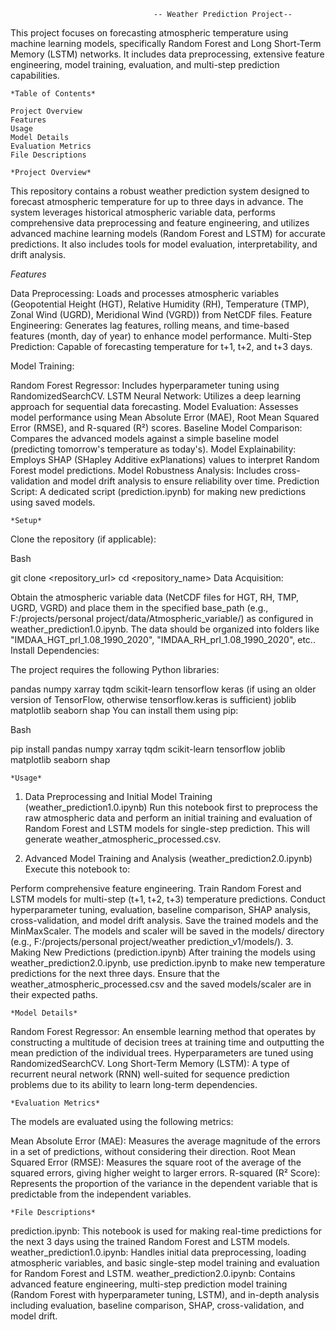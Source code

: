                                     -- Weather Prediction Project--

This project focuses on forecasting atmospheric temperature using machine learning models, specifically Random Forest and Long Short-Term Memory (LSTM) networks. It includes data preprocessing, extensive feature engineering, model training, evaluation, and multi-step prediction capabilities.

	*Table of Contents*

	Project Overview
	Features
	Usage
	Model Details
	Evaluation Metrics
	File Descriptions

	*Project Overview*

This repository contains a robust weather prediction system designed to forecast atmospheric temperature for up to three days in advance. The system leverages historical atmospheric variable data, performs comprehensive data preprocessing and feature engineering, and utilizes advanced machine learning models (Random Forest and LSTM) for accurate predictions. It also includes tools for model evaluation, interpretability, and drift analysis.

*Features*

Data Preprocessing: Loads and processes atmospheric variables (Geopotential Height (HGT), Relative Humidity (RH), Temperature (TMP), Zonal Wind (UGRD), Meridional Wind (VGRD)) from NetCDF files.
Feature Engineering: Generates lag features, rolling means, and time-based features (month, day of year) to enhance model performance.
Multi-Step Prediction: Capable of forecasting temperature for t+1, t+2, and t+3 days.

Model Training:

Random Forest Regressor: Includes hyperparameter tuning using RandomizedSearchCV.
LSTM Neural Network: Utilizes a deep learning approach for sequential data forecasting.
Model Evaluation: Assesses model performance using Mean Absolute Error (MAE), Root Mean Squared Error (RMSE), and R-squared (R²) scores.
Baseline Model Comparison: Compares the advanced models against a simple baseline model (predicting tomorrow's temperature as today's).
Model Explainability: Employs SHAP (SHapley Additive exPlanations) values to interpret Random Forest model predictions.
Model Robustness Analysis: Includes cross-validation and model drift analysis to ensure reliability over time.
Prediction Script: A dedicated script (prediction.ipynb) for making new predictions using saved models.

	*Setup*

Clone the repository (if applicable):

Bash

git clone <repository_url>
cd <repository_name>
Data Acquisition:

Obtain the atmospheric variable data (NetCDF files for HGT, RH, TMP, UGRD, VGRD) and place them in the specified base_path (e.g., F:/projects/personal project/data/Atmospheric_variable/) as configured in weather_prediction1.0.ipynb. The data should be organized into folders like "IMDAA_HGT_prl_1.08_1990_2020", "IMDAA_RH_prl_1.08_1990_2020", etc..
Install Dependencies:

The project requires the following Python libraries:

pandas
numpy
xarray
tqdm
scikit-learn
tensorflow
keras (if using an older version of TensorFlow, otherwise tensorflow.keras is sufficient)
joblib
matplotlib
seaborn
shap
You can install them using pip:

Bash

pip install pandas numpy xarray tqdm scikit-learn tensorflow joblib matplotlib seaborn shap

	*Usage*

1. Data Preprocessing and Initial Model Training (weather_prediction1.0.ipynb)
Run this notebook first to preprocess the raw atmospheric data and perform an initial training and evaluation of Random Forest and LSTM models for single-step prediction. This will generate weather_atmospheric_processed.csv.

2. Advanced Model Training and Analysis (weather_prediction2.0.ipynb)
Execute this notebook to:

Perform comprehensive feature engineering.
Train Random Forest and LSTM models for multi-step (t+1, t+2, t+3) temperature predictions.
Conduct hyperparameter tuning, evaluation, baseline comparison, SHAP analysis, cross-validation, and model drift analysis.
Save the trained models and the MinMaxScaler. The models and scaler will be saved in the models/ directory (e.g., F:/projects/personal project/weather prediction_v1/models/).
3. Making New Predictions (prediction.ipynb)
After training the models using weather_prediction2.0.ipynb, use prediction.ipynb to make new temperature predictions for the next three days. Ensure that the weather_atmospheric_processed.csv and the saved models/scaler are in their expected paths.

	*Model Details*

Random Forest Regressor: An ensemble learning method that operates by constructing a multitude of decision trees at training time and outputting the mean prediction of the individual trees. Hyperparameters are tuned using RandomizedSearchCV.
Long Short-Term Memory (LSTM): A type of recurrent neural network (RNN) well-suited for sequence prediction problems due to its ability to learn long-term dependencies.

	*Evaluation Metrics*

The models are evaluated using the following metrics:

Mean Absolute Error (MAE): Measures the average magnitude of the errors in a set of predictions, without considering their direction.
Root Mean Squared Error (RMSE): Measures the square root of the average of the squared errors, giving higher weight to larger errors.
R-squared (R² Score): Represents the proportion of the variance in the dependent variable that is predictable from the independent variables.

	*File Descriptions*

prediction.ipynb: This notebook is used for making real-time predictions for the next 3 days using the trained Random Forest and LSTM models.
weather_prediction1.0.ipynb: Handles initial data preprocessing, loading atmospheric variables, and basic single-step model training and evaluation for Random Forest and LSTM.
weather_prediction2.0.ipynb: Contains advanced feature engineering, multi-step prediction model training (Random Forest with hyperparameter tuning, LSTM), and in-depth analysis including evaluation, baseline comparison, SHAP, cross-validation, and model drift.

